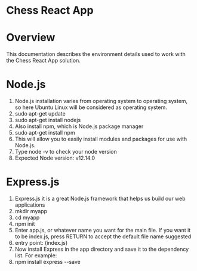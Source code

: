 # Chess React App

# Overview
This documentation describes the environment details used to work with the Chess React App solution.

# Node.js
1. Node.js installation varies from operating system to operating system, so here Ubuntu Linux will be considered as operating system.
2. sudo apt-get update
3. sudo apt-get install nodejs
4. Also install npm, which is Node.js package manager
5. sudo apt-get install npm
6. This will allow you to easily install modules and packages for use with Node.js.
7. Type node -v to check your node version
8. Expected Node version: v12.14.0

# Express.js
1. Express.js it is a great Node.js framework that helps us build our web applications
2. mkdir myapp
3. cd myapp
4. npm init
5. Enter app.js, or whatever name you want for the main file. If you want it to be index.js, 
   press RETURN to accept the default file name suggested
6. entry point: (index.js)
7. Now install Express in the app directory and save it to the dependency list. For example:
8. npm install express --save
  

